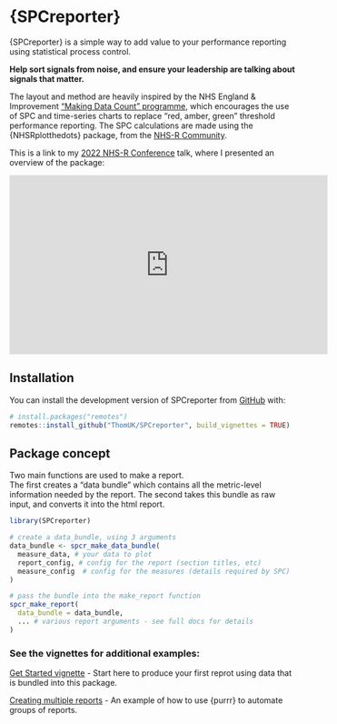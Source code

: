 
<!-- README.md is generated from README.Rmd. Please edit that file -->

# {SPCreporter}

{SPCreporter} is a simple way to add value to your performance reporting
using statistical process control.

**Help sort signals from noise, and ensure your leadership are talking
about signals that matter.**

The layout and method are heavily inspired by the NHS England &
Improvement [“Making Data Count”
programme](https://bmjleader.bmj.com/content/5/4/252), which encourages
the use of SPC and time-series charts to replace “red, amber, green”
threshold performance reporting. The SPC calculations are made using the
{NHSRplotthedots} package, from the [NHS-R
Community](https://nhsrcommunity.com/).

This is a link to my [2022 NHS-R
Conference](https://nhsrcommunity.com/events/nhs-r-online-speaker-conference-2022-9th-november-2022/)
talk, where I presented an overview of the package:  
<iframe width="560" height="315" src="https://www.youtube.com/embed/fWYehE5U6Vs?si=lNEoHaXxEVUB5Bk2&amp;start=2862" title="YouTube video player" frameborder="0" allow="accelerometer; autoplay; clipboard-write; encrypted-media; gyroscope; picture-in-picture; web-share" allowfullscreen></iframe>

## Installation

You can install the development version of SPCreporter from
[GitHub](https://github.com/ThomUK/SPCreporter) with:

``` r
# install.packages("remotes")
remotes::install_github("ThomUK/SPCreporter", build_vignettes = TRUE)
```

## Package concept

Two main functions are used to make a report.  
The first creates a “data bundle” which contains all the metric-level
information needed by the report. The second takes this bundle as raw
input, and converts it into the html report.

``` r
library(SPCreporter)

# create a data_bundle, using 3 arguments
data_bundle <- spcr_make_data_bundle(
  measure_data, # your data to plot
  report_config, # config for the report (section titles, etc)
  measure_config  # config for the measures (details required by SPC)
)

# pass the bundle into the make_report function
spcr_make_report(
  data_bundle = data_bundle,
  ... # various report arguments - see full docs for details
)
```

### See the vignettes for additional examples:

[Get Started
vignette](https://thomuk.github.io/SPCreporter/articles/get_started.html) -
Start here to produce your first reprot using data that is bundled into
this package.

[Creating multiple
reports](https://thomuk.github.io/SPCreporter/articles/multiple_reports.html) -
An example of how to use {purrr} to automate groups of reports.

